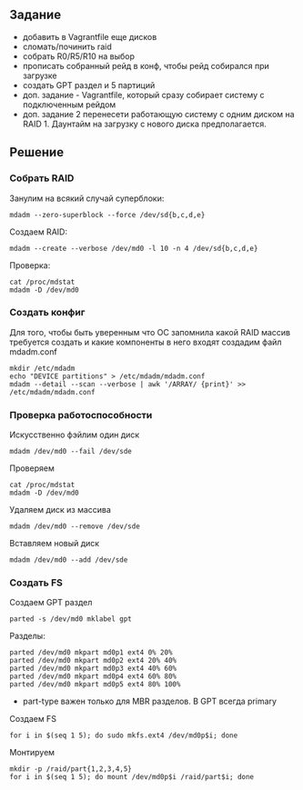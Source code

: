 ## Задание
- добавить в Vagrantfile еще дисков
- сломать/починить raid
- собрать R0/R5/R10 на выбор
- прописать собранный рейд в конф, чтобы рейд собирался при загрузке
- создать GPT раздел и 5 партиций
- доп. задание - Vagrantfile, который сразу собирает систему с подключенным рейдом
- доп. задание 2 перенесети работающую систему с одним диском на RAID 1. Даунтайм на загрузку с нового диска предполагается.

## Решение
### Собрать RAID
Занулим на всякий случай суперблоки:

`mdadm --zero-superblock --force /dev/sd{b,c,d,e}`

Создаем RAID:

`mdadm --create --verbose /dev/md0 -l 10 -n 4 /dev/sd{b,c,d,e}`

Проверка:

```
cat /proc/mdstat
mdadm -D /dev/md0
```

### Создать конфиг
Для того, чтобы быть уверенным что ОС запомнила какой RAID массив требуется создать и какие компоненты в него входят создадим файл mdadm.conf

```
mkdir /etc/mdadm
echo "DEVICE partitions" > /etc/mdadm/mdadm.conf
mdadm --detail --scan --verbose | awk '/ARRAY/ {print}' >> /etc/mdadm/mdadm.conf
```

### Проверка работоспособности
Искусственно фэйлим один диск

`mdadm /dev/md0 --fail /dev/sde`

Проверяем

```
cat /proc/mdstat
mdadm -D /dev/md0
```

Удаляем диск из массива

`mdadm /dev/md0 --remove /dev/sde`

Вставляем новый диск

`mdadm /dev/md0 --add /dev/sde`

### Создать FS
Создаем GPT раздел

`parted -s /dev/md0 mklabel gpt`

Разделы:
```
parted /dev/md0 mkpart md0p1 ext4 0% 20%
parted /dev/md0 mkpart md0p2 ext4 20% 40%
parted /dev/md0 mkpart md0p3 ext4 40% 60%
parted /dev/md0 mkpart md0p4 ext4 60% 80%
parted /dev/md0 mkpart md0p5 ext4 80% 100%
```
- part-type важен только для MBR разделов. В GPT всегда primary

Создаем FS

`for i in $(seq 1 5); do sudo mkfs.ext4 /dev/md0p$i; done`

Монтируем
```
mkdir -p /raid/part{1,2,3,4,5}
for i in $(seq 1 5); do mount /dev/md0p$i /raid/part$i; done
```
